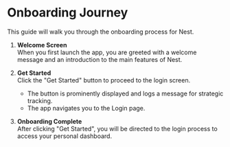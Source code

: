 # Onboarding Journey

This guide will walk you through the onboarding process for Nest.

1. **Welcome Screen**  
   When you first launch the app, you are greeted with a welcome message and an introduction to the main features of Nest.

2. **Get Started**  
   Click the "Get Started" button to proceed to the login screen.  
   - The button is prominently displayed and logs a message for strategic tracking.
   - The app navigates you to the Login page.

3. **Onboarding Complete**  
   After clicking "Get Started", you will be directed to the login process to access your personal dashboard.